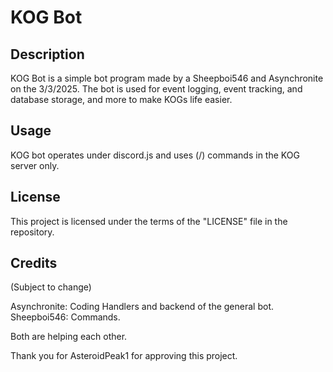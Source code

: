# KOG Bot 

## Description
KOG Bot is a simple bot program made by a Sheepboi546 and Asynchronite on the 3/3/2025. The bot is used for event logging, event tracking, and database storage, and more to make KOGs life easier.

## Usage
KOG bot operates under discord.js and uses (/) commands in the KOG server only.

## License
This project is licensed under the terms of the "LICENSE" file in the repository.

## Credits

(Subject to change)

Asynchronite: Coding Handlers and backend of the general bot.
Sheepboi546: Commands.

Both are helping each other.

Thank you for AsteroidPeak1 for approving this project.

